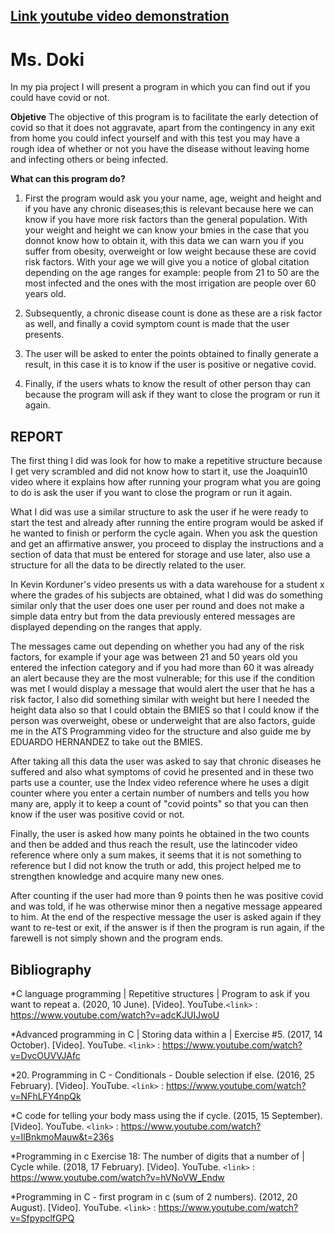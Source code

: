 [Link youtube video demonstration](https://youtu.be/zGtj5Gh_jE4)
-------------------------------------------------------
Ms. Doki 
=====================
In my pia project I will present a program in which you can find out if you could have covid or not.

**Objetive**
The objective of this program is to facilitate the early detection of covid so that it does not aggravate, apart from the contingency in any exit from home you could infect yourself and with this test you may have a rough idea of whether or not you have the disease without leaving home and infecting others or being infected.

**What can this program do?**
                
1. First the program would ask you your name, age, weight and height and if you have any chronic diseases;this is relevant because here we can know if you have more risk factors than the general population. With your weight and height we can know your bmies in the case that you donnot know how to obtain it, with this data we can warn you if you suffer from obesity, overweight or low weight because these are covid risk factors. With your age we will give you a notice of global citation depending on the age ranges for example: people from 21 to 50 are the most infected and the ones with the most irrigation are people over 60 years old.

2. Subsequently, a chronic disease count is done as these are a risk factor as well, and finally a covid symptom count is made that the user presents.

3. The user will be asked to enter the points obtained to finally generate a result, in this case it is to know if the user is positive or negative covid.
 
4. Finally, if the users whats to know the result of other person thay can because the program will ask if they want to close the program or run it again.

REPORT
-------
The first thing I did was look for how to make a repetitive structure because I get very scrambled and did not know how to start it, use the Joaquin10 video where it explains how after running your program what you are going to do is ask the user if you want to close the program or run it again. 

What I did was use a similar structure to ask the user if he were ready to start the test and already after running the entire program would be asked if he wanted to finish or perform the cycle again. When you ask the question and get an affirmative answer, you proceed to display the instructions and a section of data that must be entered for storage and use later, also use a structure for all the data to be directly related to the user.

In Kevin Korduner's video presents us with a data warehouse for a student x where the grades of his subjects are obtained, what I did was do something similar only that the user does one user per round and does not make a simple data entry but from the data previously entered messages are displayed depending on the ranges that apply. 

The messages came out depending on whether you had any of the risk factors, for example if your age was between 21 and 50 years old you entered the infection category and if you had more than 60 it was already an alert because they are the most vulnerable; for this use if the condition was met I would display a message that would alert the user that he has a risk factor, I also did something similar with weight but here I needed the height data also so that I could obtain the BMIES so that I could know if the person was overweight, obese or underweight that are also factors, guide me in the ATS Programming video for the structure and also guide me by EDUARDO HERNANDEZ to take out the BMIES.

After taking all this data the user was asked to say that chronic diseases he suffered and also what symptoms of covid he presented and in these two parts use a counter, use the Index video reference where he uses a digit counter where you enter a certain number of numbers and tells you how many are, apply it to keep a count of "covid points" so that you can then know if the user was positive covid or not.

Finally, the user is asked how many points he obtained in the two counts and then be added and thus reach the result, use the latincoder video reference where only a sum makes, it seems that it is not something to reference but I did not know the truth or add, this project helped me to strengthen knowledge and acquire many new ones.

After counting if the user had more than 9 points then he was positive covid and was told, if he was otherwise minor then a negative message appeared to him. At the end of the respective message the user is asked again if they want to re-test or exit, if the answer is if then the program is run again, if the farewell is not simply shown and the program ends.

Bibliography 
------------
*C language programming | Repetitive structures | Program to ask if you want to repeat a. (2020, 10 June). [Video]. YouTube.`<link>` : <https://www.youtube.com/watch?v=adcKJUIJwoU> 

*Advanced programming in C | Storing data within a | Exercise #5. (2017, 14 October). [Video]. YouTube. `<link>` : <https://www.youtube.com/watch?v=DvcOUVVJAfc>

*20. Programming in C - Conditionals - Double selection if else. (2016, 25 February). [Video]. YouTube. `<link>` : <https://www.youtube.com/watch?v=NFhLFY4npQk>

*C code for telling your body mass using the if cycle. (2015, 15 September). [Video]. YouTube. `<link>` : <https://www.youtube.com/watch?v=IlBnkmoMauw&t=236s>

*Programming in c Exercise 18: The number of digits that a number of | Cycle while. (2018, 17 February). [Video]. YouTube. `<link>` : <https://www.youtube.com/watch?v=hVNoVW_Endw>

*Programming in C - first program in c (sum of 2 numbers). (2012, 20 August). [Video]. YouTube. `<link>` : <https://www.youtube.com/watch?v=SfpypclfGPQ>
